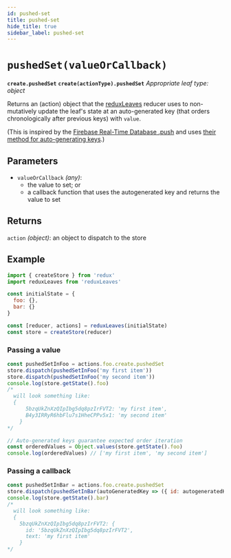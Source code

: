 ```yaml
---
id: pushed-set
title: pushed-set
hide_title: true
sidebar_label: pushed-set
---
```


# `pushedSet(valueOrCallback)`
**`create.pushedSet`**
**`create(actionType).pushedSet`**
*Appropriate leaf type: object*

Returns an (action) object that the [reduxLeaves](../README.md) reducer uses to non-mutatively update the leaf's state at an auto-generated key (that orders chronologically after previous keys) with `value`.

(This is inspired by the [Firebase Real-Time Database .push](https://firebase.google.com/docs/database/web/lists-of-data#append_to_a_list_of_data) and uses [their method for auto-generating keys](https://firebase.googleblog.com/2015/02/the-2120-ways-to-ensure-unique_68.html).)

## Parameters
- `valueOrCallback` *(any)*:
  - the value to set; or
  - a callback function that uses the autogenerated key and returns the value to set

## Returns
`action` *(object)*: an object to dispatch to the store

## Example
```js
import { createStore } from 'redux'
import reduxLeaves from 'reduxLeaves'

const initialState = {
  foo: {},
  bar: {}
}

const [reducer, actions] = reduxLeaves(initialState)
const store = createStore(reducer)
```

### Passing a value
```js
const pushedSetInFoo = actions.foo.create.pushedSet
store.dispatch(pushedSetInFoo('my first item'))
store.dispatch(pushedSetInFoo('my second item'))
console.log(store.getState().foo)
/*
  will look something like:
  {
      5bzqUkZnXzQIpIbg5dq8pzIrFVT2: 'my first item',
      B4y3IRRyR6hbFlu7s1HheCPPv5x1: 'my second item'
    }
*/

// Auto-generated keys guarantee expected order iteration
const orderedValues = Object.values(store.getState().foo)
console.log(orderedValues) // ['my first item', 'my second item']
```

### Passing a callback
```js
const pushedSetInBar = actions.foo.create.pushedSet
store.dispatch(pushedSetInBar(autoGeneratedKey => ({ id: autogeneratedKey, text: 'my first item' })))
console.log(store.getState().bar)
/*
  will look something like:
  {
    5bzqUkZnXzQIpIbg5dq8pzIrFVT2: {
      id: '5bzqUkZnXzQIpIbg5dq8pzIrFVT2',
      text: 'my first item'
    }
*/

```